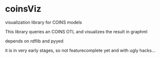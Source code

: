 # coinsViz
visualization library for COINS models

This library queries an COINS OTL and visualizes the result in graphml

depends on rdflib and pyyed

it is in very early stages, so not featurecomplete yet and with ugly hacks...
